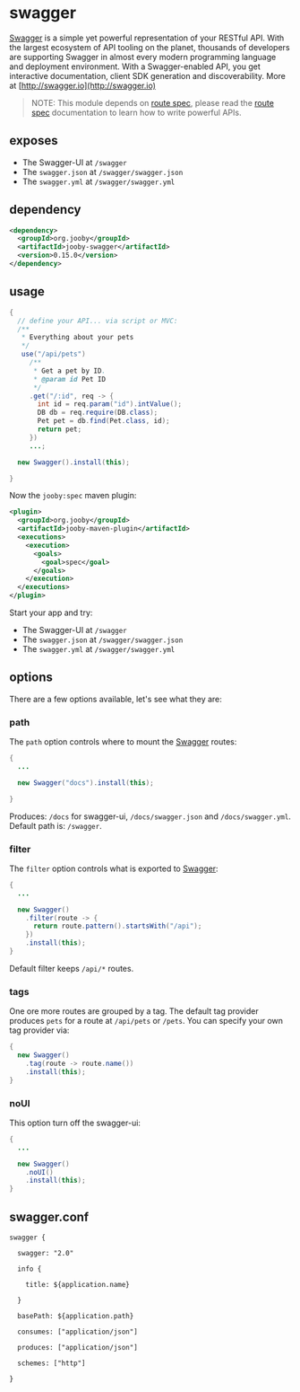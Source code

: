 # swagger

[Swagger](http://swagger.io) is a simple yet powerful representation of your RESTful API. With the largest ecosystem of API tooling on the planet, thousands of developers are supporting Swagger in almost every modern programming language and deployment environment. With a Swagger-enabled API, you get interactive documentation, client SDK generation and discoverability. More at [http://swagger.io](http://swagger.io)


> NOTE: This module depends on [route spec](/doc/spec/spec.html), please read the [route spec](/doc/spec/spec.html) documentation to learn how to write powerful APIs.


## exposes

* The Swagger-UI at ```/swagger```
* The ```swagger.json``` at ```/swagger/swagger.json```
* The ```swagger.yml``` at ```/swagger/swagger.yml```

## dependency

```xml
<dependency>
  <groupId>org.jooby</groupId>
  <artifactId>jooby-swagger</artifactId>
  <version>0.15.0</version>
</dependency>
```

## usage

```java
{
  // define your API... via script or MVC:
  /**
   * Everything about your pets
   */
   use("/api/pets")
     /**
      * Get a pet by ID.
      * @param id Pet ID
      */
     .get("/:id", req -> {
       int id = req.param("id").intValue();
       DB db = req.require(DB.class);
       Pet pet = db.find(Pet.class, id);
       return pet;
     })
     ...;

  new Swagger().install(this);

}
```

Now the ```jooby:spec``` maven plugin:

```xml
<plugin>
  <groupId>org.jooby</groupId>
  <artifactId>jooby-maven-plugin</artifactId>
  <executions>
    <execution>
      <goals>
        <goal>spec</goal>
      </goals>
    </execution>
  </executions>
</plugin>
```

Start your app and try:

* The Swagger-UI at ```/swagger```
* The ```swagger.json``` at ```/swagger/swagger.json```
* The ```swagger.yml``` at ```/swagger/swagger.yml```

## options

There are a few options available, let's see what they are:

### path

The ```path``` option controls where to mount the [Swagger](http://swagger.io) routes:

```java
{
  ...

  new Swagger("docs").install(this);

}
```

Produces: ```/docs``` for swagger-ui, ```/docs/swagger.json``` and ```/docs/swagger.yml```. Default path is: ```/swagger```.

### filter

The ```filter``` option controls what is exported to [Swagger](http://swagger.io):

```java
{
  ...

  new Swagger()
    .filter(route -> {
      return route.pattern().startsWith("/api");
    })
    .install(this);
}
```

Default filter keeps ```/api/*``` routes.

### tags

One ore more routes are grouped by a tag. The default tag provider produces ```pets``` for a route at ```/api/pets``` or ```/pets```. You can specify your own tag provider via:

```java
{
  new Swagger()
    .tag(route -> route.name())
    .install(this);
}
```

### noUI

This option turn off the swagger-ui:

```java
{
  ...

  new Swagger()
    .noUI()
    .install(this);
}
```

## swagger.conf

```properties
swagger {

  swagger: "2.0"

  info {

    title: ${application.name}

  }

  basePath: ${application.path}

  consumes: ["application/json"]

  produces: ["application/json"]

  schemes: ["http"]

}
```
